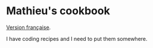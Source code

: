# Mathieu's cookbook

[Version française](README.md).

I have coding recipes and I need to put them somewhere.

